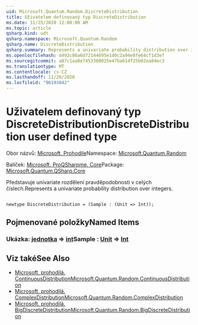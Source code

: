 ```yaml
---
uid: Microsoft.Quantum.Random.DiscreteDistribution
title: Uživatelem definovaný typ DiscreteDistribution
ms.date: 11/25/2020 12:00:00 AM
ms.topic: article
qsharp.kind: udt
qsharp.namespace: Microsoft.Quantum.Random
qsharp.name: DiscreteDistribution
qsharp.summary: Represents a univariate probability distribution over integers.
ms.openlocfilehash: d492c86a6d72144695e1d0c2a94e8fe64cf1d3ef
ms.sourcegitcommit: a87c1aa8e7453360025e47ba614f25b02ea84ec3
ms.translationtype: MT
ms.contentlocale: cs-CZ
ms.lasthandoff: 11/26/2020
ms.locfileid: "96193042"
---
```

# <a name="discretedistribution-user-defined-type"></a><span data-ttu-id="da4bb-102">Uživatelem definovaný typ DiscreteDistribution</span><span class="sxs-lookup"><span data-stu-id="da4bb-102">DiscreteDistribution user defined type</span></span>

<span data-ttu-id="da4bb-103">Obor názvů: [Microsoft. Prohodile](xref:Microsoft.Quantum.Random)</span><span class="sxs-lookup"><span data-stu-id="da4bb-103">Namespace: [Microsoft.Quantum.Random](xref:Microsoft.Quantum.Random)</span></span>

<span data-ttu-id="da4bb-104">Balíček: [Microsoft. ProQSharpme. Core](https://nuget.org/packages/Microsoft.Quantum.QSharp.Core)</span><span class="sxs-lookup"><span data-stu-id="da4bb-104">Package: [Microsoft.Quantum.QSharp.Core](https://nuget.org/packages/Microsoft.Quantum.QSharp.Core)</span></span>


<span data-ttu-id="da4bb-105">Představuje univariate rozdělení pravděpodobnosti v celých číslech.</span><span class="sxs-lookup"><span data-stu-id="da4bb-105">Represents a univariate probability distribution over integers.</span></span>

```qsharp

newtype DiscreteDistribution = (Sample : (Unit => Int));
```



## <a name="named-items"></a><span data-ttu-id="da4bb-106">Pojmenované položky</span><span class="sxs-lookup"><span data-stu-id="da4bb-106">Named Items</span></span>

### <a name="sample--unit--int"></a><span data-ttu-id="da4bb-107">Ukázka: [jednotka](xref:microsoft.quantum.lang-ref.unit) => [int](xref:microsoft.quantum.lang-ref.int)</span><span class="sxs-lookup"><span data-stu-id="da4bb-107">Sample : [Unit](xref:microsoft.quantum.lang-ref.unit) => [Int](xref:microsoft.quantum.lang-ref.int)</span></span> 



## <a name="see-also"></a><span data-ttu-id="da4bb-108">Viz také</span><span class="sxs-lookup"><span data-stu-id="da4bb-108">See Also</span></span>

- [<span data-ttu-id="da4bb-109">Microsoft. prohodilá. ContinuousDistribution</span><span class="sxs-lookup"><span data-stu-id="da4bb-109">Microsoft.Quantum.Random.ContinuousDistribution</span></span>](xref:Microsoft.Quantum.Random.ContinuousDistribution)
- [<span data-ttu-id="da4bb-110">Microsoft. prohodilá. ComplexDistribution</span><span class="sxs-lookup"><span data-stu-id="da4bb-110">Microsoft.Quantum.Random.ComplexDistribution</span></span>](xref:Microsoft.Quantum.Random.ComplexDistribution)
- [<span data-ttu-id="da4bb-111">Microsoft. prohodilá. BigDiscreteDistribution</span><span class="sxs-lookup"><span data-stu-id="da4bb-111">Microsoft.Quantum.Random.BigDiscreteDistribution</span></span>](xref:Microsoft.Quantum.Random.BigDiscreteDistribution)
